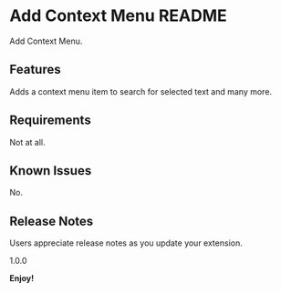 # Add Context Menu README

Add Context Menu.

## Features

Adds a context menu item to search for selected text and many more.

## Requirements

Not at all.


## Known Issues

No.

## Release Notes

Users appreciate release notes as you update your extension.

1.0.0

**Enjoy!**

